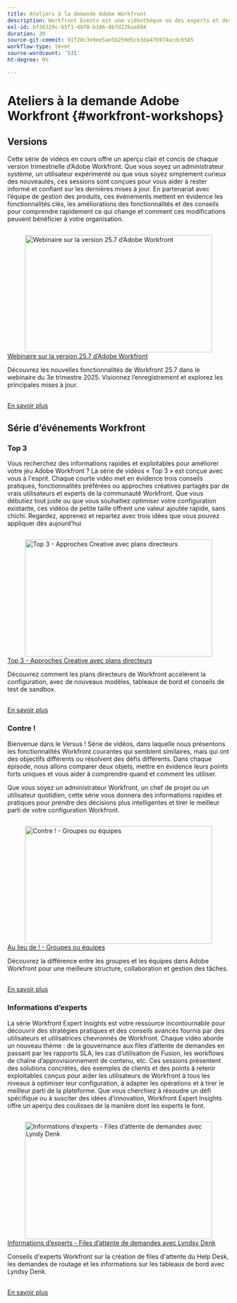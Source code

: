 ```yaml
---
title: Ateliers à la demande Adobe Workfront
description: Workfront Events est une vidéothèque où des experts et des pairs ont partagé leurs pensées et idées sur la manière d’utiliser Workfront pour améliorer le travail effectué pour leurs organisations.
exl-id: bf38329c-65f1-48f0-b106-8b7d226aa894
duration: 39
source-git-commit: 91f20c3e9ee5ae5b259d5cb3da476974acdc6585
workflow-type: tm+mt
source-wordcount: '531'
ht-degree: 0%

---
```


# Ateliers à la demande Adobe Workfront {#workfront-workshops}

## Versions

Cette série de vidéos en cours offre un aperçu clair et concis de chaque version trimestrielle d’Adobe Workfront. Que vous soyez un administrateur système, un utilisateur expérimenté ou que vous soyez simplement curieux des nouveautés, ces sessions sont conçues pour vous aider à rester informé et confiant sur les dernières mises à jour. En partenariat avec l’équipe de gestion des produits, ces événements mettent en évidence les fonctionnalités clés, les améliorations des fonctionnalités et des conseils pour comprendre rapidement ce qui change et comment ces modifications peuvent bénéficier à votre organisation.

<!-- CARDS

* releases/25-7-release-webinar.md

-->
<!-- START CARDS HTML - DO NOT MODIFY BY HAND -->
<div class="columns">
    <div class="column is-half-tablet is-half-desktop is-one-third-widescreen" aria-label="Adobe Workfront 25.7 release webinar">
        <div class="card" style="height: 100%; display: flex; flex-direction: column; height: 100%;">
            <div class="card-image">
                <figure class="image x-is-16by9">
                    <a href="releases/25-7-release-webinar.md" title="Webinaire sur la version 25.7 d’Adobe Workfront" target="_blank" rel="referrer">
                        <img class="is-bordered-r-small" src="https://video.tv.adobe.com/v/3464843/?format=jpeg&nocache=1752859088580" alt="Webinaire sur la version 25.7 d’Adobe Workfront"
                             style="width: 100%; aspect-ratio: 16 / 9; object-fit: cover; overflow: hidden; display: block; margin: auto;">
                    </a>
                </figure>
            </div>
            <div class="card-content is-padded-small" style="display: flex; flex-direction: column; flex-grow: 1; justify-content: space-between;">
                <div class="top-card-content">
                    <p class="headline is-size-6 has-text-weight-bold">
                        <a href="releases/25-7-release-webinar.md" target="_blank" rel="referrer" title="Webinaire sur la version 25.7 d’Adobe Workfront">Webinaire sur la version 25.7 d’Adobe Workfront</a>
                    </p>
                    <p class="is-size-6">Découvrez les nouvelles fonctionnalités de Workfront 25.7 dans le webinaire du 3e trimestre 2025. Visionnez l’enregistrement et explorez les principales mises à jour.</p>
                </div>
                <a href="releases/25-7-release-webinar.md" target="_blank" rel="referrer" class="spectrum-Button spectrum-Button--outline spectrum-Button--primary spectrum-Button--sizeM" style="align-self: flex-start; margin-top: 1rem;">
                    <span class="spectrum-Button-label has-no-wrap has-text-weight-bold"> En savoir plus </span>
                </a>
            </div>
        </div>
    </div>
</div>
<!-- END CARDS HTML - DO NOT MODIFY BY HAND -->

<!--
## Featured Events

Explore the latest from your Adobe Workfront community through our curated selection of featured events. Each month, we host free live sessions covering a variety of topics to help you get the most out of Workfront. Missed a live event? No problem! Catch up with on-demand recordings that showcase customer stories, proven best practices, and valuable lessons learned. Want to connect in real time? Join upcoming live events to ask questions, share insights, and collaborate with peers. Visit the Experience League Events page regularly to see what’s coming up next!
-->

## Série d’événements Workfront

### Top 3

Vous recherchez des informations rapides et exploitables pour améliorer votre jeu Adobe Workfront ? La série de vidéos « Top 3 » est conçue avec vous à l&#39;esprit. Chaque courte vidéo met en évidence trois conseils pratiques, fonctionnalités préférées ou approches créatives partagés par de vrais utilisateurs et experts de la communauté Workfront. Que vous débutiez tout juste ou que vous souhaitiez optimiser votre configuration existante, ces vidéos de petite taille offrent une valeur ajoutée rapide, sans chichi. Regardez, apprenez et repartez avec trois idées que vous pouvez appliquer dès aujourd’hui

<!-- CARDS

* top3/blueprints.md

-->
<!-- START CARDS HTML - DO NOT MODIFY BY HAND -->
<div class="columns">
    <div class="column is-half-tablet is-half-desktop is-one-third-widescreen" aria-label="Top 3 – Creative Approaches with Blueprints">
        <div class="card" style="height: 100%; display: flex; flex-direction: column; height: 100%;">
            <div class="card-image">
                <figure class="image x-is-16by9">
                    <a href="top3/blueprints.md" title="Top 3 - Approches Creative avec plans directeurs" target="_blank" rel="referrer">
                        <img class="is-bordered-r-small" src="https://video.tv.adobe.com/v/3465312/?format=jpeg&nocache=1752859088922&captions=fre_fr" alt="Top 3 - Approches Creative avec plans directeurs"
                             style="width: 100%; aspect-ratio: 16 / 9; object-fit: cover; overflow: hidden; display: block; margin: auto;">
                    </a>
                </figure>
            </div>
            <div class="card-content is-padded-small" style="display: flex; flex-direction: column; flex-grow: 1; justify-content: space-between;">
                <div class="top-card-content">
                    <p class="headline is-size-6 has-text-weight-bold">
                        <a href="top3/blueprints.md" target="_blank" rel="referrer" title="Top 3 - Approches Creative avec plans directeurs">Top 3 - Approches Creative avec plans directeurs</a>
                    </p>
                    <p class="is-size-6">Découvrez comment les plans directeurs de Workfront accélèrent la configuration, avec de nouveaux modèles, tableaux de bord et conseils de test de sandbox.</p>
                </div>
                <a href="top3/blueprints.md" target="_blank" rel="referrer" class="spectrum-Button spectrum-Button--outline spectrum-Button--primary spectrum-Button--sizeM" style="align-self: flex-start; margin-top: 1rem;">
                    <span class="spectrum-Button-label has-no-wrap has-text-weight-bold"> En savoir plus </span>
                </a>
            </div>
        </div>
    </div>
</div>
<!-- END CARDS HTML - DO NOT MODIFY BY HAND -->

### Contre !

Bienvenue dans le Versus ! Série de vidéos, dans laquelle nous présentons les fonctionnalités Workfront courantes qui semblent similaires, mais qui ont des objectifs différents ou résolvent des défis différents. Dans chaque épisode, nous allons comparer deux objets, mettre en évidence leurs points forts uniques et vous aider à comprendre quand et comment les utiliser.

Que vous soyez un administrateur Workfront, un chef de projet ou un utilisateur quotidien, cette série vous donnera des informations rapides et pratiques pour prendre des décisions plus intelligentes et tirer le meilleur parti de votre configuration Workfront.

<!-- CARDS

* versus/groups-vs-teams.md

-->
<!-- START CARDS HTML - DO NOT MODIFY BY HAND -->
<div class="columns">
    <div class="column is-half-tablet is-half-desktop is-one-third-widescreen" aria-label="Versus! – Groups vs. Teams">
        <div class="card" style="height: 100%; display: flex; flex-direction: column; height: 100%;">
            <div class="card-image">
                <figure class="image x-is-16by9">
                    <a href="versus/groups-vs-teams.md" title="Contre ! - Groupes ou équipes" target="_blank" rel="referrer">
                        <img class="is-bordered-r-small" src="https://video.tv.adobe.com/v/3467355/?format=jpeg&nocache=1752859089086&captions=fre_fr" alt="Contre ! - Groupes ou équipes"
                             style="width: 100%; aspect-ratio: 16 / 9; object-fit: cover; overflow: hidden; display: block; margin: auto;">
                    </a>
                </figure>
            </div>
            <div class="card-content is-padded-small" style="display: flex; flex-direction: column; flex-grow: 1; justify-content: space-between;">
                <div class="top-card-content">
                    <p class="headline is-size-6 has-text-weight-bold">
                        <a href="versus/groups-vs-teams.md" target="_blank" rel="referrer" title="Contre ! - Groupes ou équipes">Au lieu de ! - Groupes ou équipes </a>
                    </p>
                    <p class="is-size-6">Découvrez la différence entre les groupes et les équipes dans Adobe Workfront pour une meilleure structure, collaboration et gestion des tâches.</p>
                </div>
                <a href="versus/groups-vs-teams.md" target="_blank" rel="referrer" class="spectrum-Button spectrum-Button--outline spectrum-Button--primary spectrum-Button--sizeM" style="align-self: flex-start; margin-top: 1rem;">
                    <span class="spectrum-Button-label has-no-wrap has-text-weight-bold"> En savoir plus </span>
                </a>
            </div>
        </div>
    </div>
</div>
<!-- END CARDS HTML - DO NOT MODIFY BY HAND -->

### Informations d’experts

La série Workfront Expert Insights est votre ressource incontournable pour découvrir des stratégies pratiques et des conseils avancés fournis par des utilisateurs et utilisatrices chevronnés de Workfront. Chaque vidéo aborde un nouveau thème : de la gouvernance aux files d’attente de demandes en passant par les rapports SLA, les cas d’utilisation de Fusion, les workflows de chaîne d’approvisionnement de contenu, etc.
Ces sessions présentent des solutions concrètes, des exemples de clients et des points à retenir exploitables conçus pour aider les utilisateurs de Workfront à tous les niveaux à optimiser leur configuration, à adapter les opérations et à tirer le meilleur parti de la plateforme. Que vous cherchiez à résoudre un défi spécifique ou à susciter des idées d’innovation, Workfront Expert Insights offre un aperçu des coulisses de la manière dont les experts le font.

<!-- CARDS 

* expert-insights/request-queues.md

-->
<!-- START CARDS HTML - DO NOT MODIFY BY HAND -->
<div class="columns">
    <div class="column is-half-tablet is-half-desktop is-one-third-widescreen" aria-label="Expert Insights - Request Queues with Lyndsy Denk">
        <div class="card" style="height: 100%; display: flex; flex-direction: column; height: 100%;">
            <div class="card-image">
                <figure class="image x-is-16by9">
                    <a href="expert-insights/request-queues.md" title="Informations d’experts - Files d’attente de demandes avec Lyndy Denk" target="_blank" rel="referrer">
                        <img class="is-bordered-r-small" src="https://video.tv.adobe.com/v/3469291/?format=jpeg&nocache=1752859089318&captions=fre_fr" alt="Informations d’experts - Files d’attente de demandes avec Lyndy Denk"
                             style="width: 100%; aspect-ratio: 16 / 9; object-fit: cover; overflow: hidden; display: block; margin: auto;">
                    </a>
                </figure>
            </div>
            <div class="card-content is-padded-small" style="display: flex; flex-direction: column; flex-grow: 1; justify-content: space-between;">
                <div class="top-card-content">
                    <p class="headline is-size-6 has-text-weight-bold">
                        <a href="expert-insights/request-queues.md" target="_blank" rel="referrer" title="Informations d’experts - Files d’attente de demandes avec Lyndy Denk">Informations d’experts - Files d’attente de demandes avec Lyndsy Denk</a>
                    </p>
                    <p class="is-size-6">Conseils d'experts Workfront sur la création de files d'attente du Help Desk, les demandes de routage et les informations sur les tableaux de bord avec Lyndsy Denk.</p>
                </div>
                <a href="expert-insights/request-queues.md" target="_blank" rel="referrer" class="spectrum-Button spectrum-Button--outline spectrum-Button--primary spectrum-Button--sizeM" style="align-self: flex-start; margin-top: 1rem;">
                    <span class="spectrum-Button-label has-no-wrap has-text-weight-bold"> En savoir plus </span>
                </a>
            </div>
        </div>
    </div>
</div>
<!-- END CARDS HTML - DO NOT MODIFY BY HAND -->
